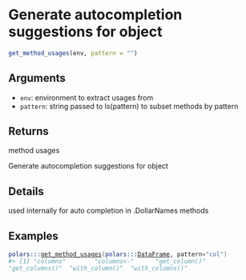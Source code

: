 # Generate autocompletion suggestions for object

```r
get_method_usages(env, pattern = "")
```

## Arguments

- `env`: environment to extract usages from
- `pattern`: string passed to ls(pattern) to subset methods by pattern

## Returns

method usages

Generate autocompletion suggestions for object

## Details

used internally for auto completion in .DollarNames methods

## Examples

<pre class='r-example'><code><span class='r-in'><span><span class='fu'>polars</span><span class='fu'>:::</span><span class='fu'><a href='https://rdrr.io/pkg/polars/man/get_method_usages.html'>get_method_usages</a></span><span class='op'>(</span><span class='fu'>polars</span><span class='fu'>:::</span><span class='va'><a href='https://rdrr.io/pkg/polars/man/DataFrame.html'>DataFrame</a></span>, pattern<span class='op'>=</span><span class='st'>"col"</span><span class='op'>)</span></span></span>
<span class='r-out co'><span class='r-pr'>#&gt;</span> [1] "columns"        "columns&lt;-"      "get_column()"   "get_columns()"  "with_column()"  "with_columns()"</span>
 </code></pre>